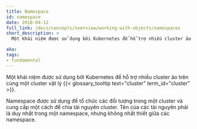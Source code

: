 ```yaml
---
title: Namespace
id: namespace
date: 2018-04-12
full_link: /docs/concepts/overview/working-with-objects/namespaces
short_description: >
  Một khái niệm được sử dụng bởi Kubernetes để hỗ trợ nhiều cluster ảo trên cùng một cluster vật lý.

aka: 
tags:
- fundamental
---
```

 Một khái niệm được sử dụng bởi Kubernetes để hỗ trợ nhiều cluster ảo trên cùng một cluster vật lý {{< glossary_tooltip text="cluster" term_id="cluster" >}}.

<!--more--> 

Namespace được sử dụng để tổ chức các đối tượng trong một cluster và cung cấp một cách để chia tài nguyên cluster. Tên của các tài nguyên phải là duy nhất trong một namespace, nhưng không nhất thiết giữa các namespace.


